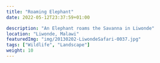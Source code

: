 ```yaml
---
title: "Roaming Elephant"
date: 2022-05-12T23:37:59+01:00

description: "An Elephant roams the Savanna in Liwonde"
location: "Liwonde, Malawi"
featuredImg: "img/20130202-LiwondeSafari-0037.jpg"
tags: ["Wildlife", "Landscape"]
weight: 10
---
```


